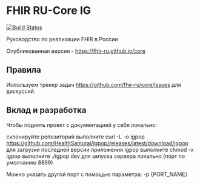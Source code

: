 # FHIR RU-Core IG

[![Build Status](https://travis-ci.org/fhir-ru/core.svg?branch=master)](https://travis-ci.org/fhir-ru/core)

Руководство по реализации FHIR в России

Опубликованная версия - https://fhir-ru.github.io/core

## Правила

Используем трекер задач https://github.com/fhir-ru/core/issues для дискуссий.

## Вклад и разработка

Чтобы поднять проект с документацией у себя локально:

склонируйте репозиторий
выполните curl -L -o igpop https://github.com/HealthSamurai/igpop/releases/latest/download/igpop для загрузки последней версии приложения igpop
выполните chmod -x igpop
выполните ./igpop dev для запуска сервера локально (порт по умолчанию 8899)

Можно указать другой порт с помощью параметра: -p {PORT_NAME}
